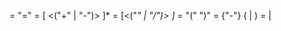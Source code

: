 <assignment> = <identifier> "=" <expression> 
<expression> 	= <term> [ <("+" | "-")> <term>]*
<term>		= <factor> [<("*" | "/")> <factor>]*
<factor>	= <sinal> "(" <expression> ")"
<sinal>		= {"-"} (<number> | <identifier>)
<identifier> = <variable> | <function>